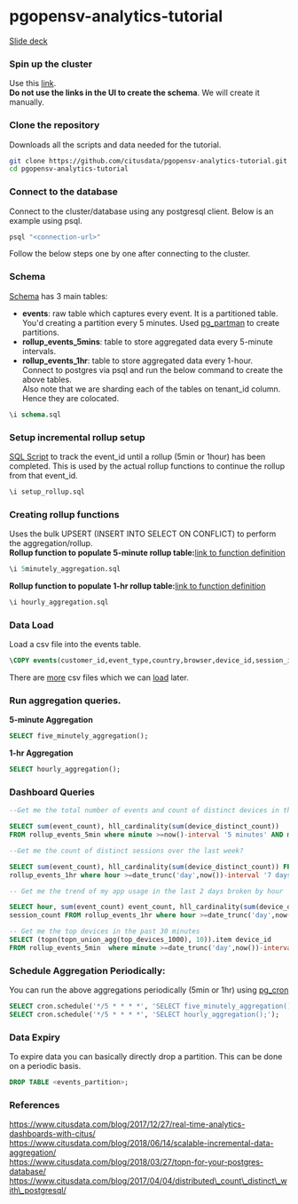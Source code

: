 # pgopensv-analytics-tutorial

[Slide deck](https://docs.google.com/presentation/d/1294AeJ1EZXN6Ae1URD4DqW-ekHIc977atQoMDQnJc_M/edit?usp=sharing)

### Spin up the cluster
Use this [link](http://bit.ly/citustutorial). <br />
**Do not use the links in the UI to create the schema**. We will create it manually.

### Clone the repository
Downloads all the scripts and data needed for the tutorial.
  ```bash
  git clone https://github.com/citusdata/pgopensv-analytics-tutorial.git
  cd pgopensv-analytics-tutorial 
  ```
### Connect to the database
Connect to the cluster/database using any postgresql client. Below is an example using psql.
```bash
psql "<connection-url>"

```
Follow the below steps one by one after connecting to the cluster.

### Schema
[Schema](schema.sql) has 3 main tables:
* **events**: raw table which captures every event. It is a partitioned table. You'd creating a partition every 5 minutes. Used [pg\_partman](https://www.citusdata.com/blog/2018/01/24/citus-and-pg-partman-creating-a-scalable-time-series-database-on-PostgreSQL/) to create partitions.
* **rollup\_events_5mins**: table to store aggregated data every 5-minute intervals.
* **rollup\_events_1hr**:   table to store aggregated data every 1-hour. <br />
Connect to postgres via psql and run the below command to create the above tables. <br />
Also note that we are sharding each of the tables on tenant\_id column. Hence they are colocated. <br />
```sql
\i schema.sql
```

### Setup incremental rollup setup
[SQL Script](setup_rollup.sql) to track the event\_id until a rollup (5min or 1hour) has been completed. This is used by the actual
rollup functions to continue the rollup from that event\_id.
```sql
\i setup_rollup.sql
```

### Creating rollup functions
Uses the bulk UPSERT (INSERT INTO SELECT ON CONFLICT) to perform the aggregation/rollup.<br />
**Rollup function to populate 5-minute rollup table:**[link to function definition](5minutely_aggregation.sql) <br />
```sql
\i 5minutely_aggregation.sql
```
**Rollup function to populate 1-hr rollup table:**[link to function definition](hourly_aggregation.sql)<br />
```sql
\i hourly_aggregation.sql
```

### Data Load
Load a csv file into the events table.
```sql
\COPY events(customer_id,event_type,country,browser,device_id,session_id) FROM data/1.csv WITH (FORMAT CSV,HEADER TRUE);
```
There are [more](data) csv files which we can [load](copy.sql) later.

### Run aggregation queries.
**5-minute Aggregation**
```sql
SELECT five_minutely_aggregation();
```
**1-hr Aggregation**
```sql
SELECT hourly_aggregation();
```

### Dashboard Queries
```sql
--Get me the total number of events and count of distinct devices in the last 5 minutes?

SELECT sum(event_count), hll_cardinality(sum(device_distinct_count)) 
FROM rollup_events_5min where minute >=now()-interval '5 minutes' AND minute <=now() AND customer_id=1;

--Get me the count of distinct sessions over the last week?

SELECT sum(event_count), hll_cardinality(sum(device_distinct_count)) FROM 
rollup_events_1hr where hour >=date_trunc('day',now())-interval '7 days' AND hour <=now() AND customer_id=1;

-- Get me the trend of my app usage in the last 2 days broken by hour

SELECT hour, sum(event_count) event_count, hll_cardinality(sum(device_distinct_count)) device_count, hll_cardinality(sum(session_distinct_count)) 
session_count FROM rollup_events_1hr where hour >=date_trunc('day',now())-interval '2 days' AND hour <=now() AND customer_id=1 GROUP BY hour;

-- Get me the top devices in the past 30 minutes
SELECT (topn(topn_union_agg(top_devices_1000), 10)).item device_id
FROM rollup_events_5min  where minute >=date_trunc('day',now())-interval '30 minutes' AND minute <=now() AND customer_id=2;

```

### Schedule Aggregation Periodically: 
You can run the above aggregations periodically (5min or 1hr) using [pg\_cron](https://github.com/citusdata/pg_cron)
```sql
SELECT cron.schedule('*/5 * * * *', 'SELECT five_minutely_aggregation();');
SELECT cron.schedule('*/5 * * * *', 'SELECT hourly_aggregation();');
```

### Data Expiry
To expire data you can basically directly drop a partition. This can be done on a periodic basis.
```sql
DROP TABLE <events_partition>;
```

### References
https://www.citusdata.com/blog/2017/12/27/real-time-analytics-dashboards-with-citus/ <br />
https://www.citusdata.com/blog/2018/06/14/scalable-incremental-data-aggregation/ <br />
https://www.citusdata.com/blog/2018/03/27/topn-for-your-postgres-database/ <br />
https://www.citusdata.com/blog/2017/04/04/distributed\_count\_distinct\_with\_postgresql/ <br />
